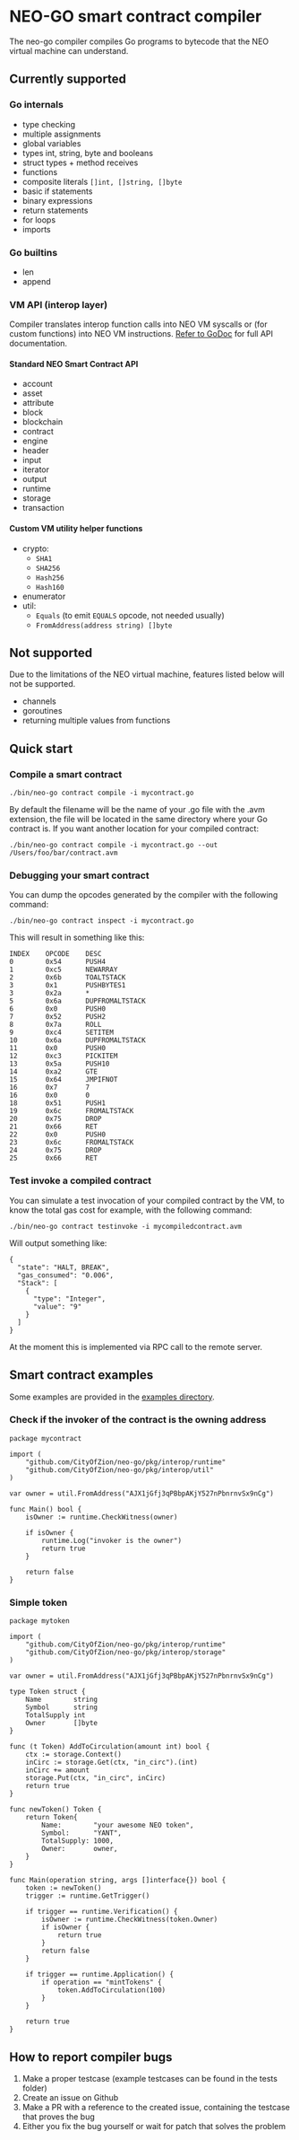# NEO-GO smart contract compiler

The neo-go compiler compiles Go programs to bytecode that the NEO virtual machine can understand.

## Currently supported

### Go internals 
- type checking
- multiple assignments
- global variables
- types int, string, byte and booleans
- struct types + method receives
- functions
- composite literals `[]int, []string, []byte`
- basic if statements
- binary expressions
- return statements
- for loops
- imports 

### Go builtins
- len
- append

### VM API (interop layer)
Compiler translates interop function calls into NEO VM syscalls or (for custom
functions) into NEO VM instructions. [Refer to GoDoc](https://godoc.org/github.com/nspcc-dev/neo-go/pkg/interop) for full API documentation.

#### Standard NEO Smart Contract API
- account
- asset
- attribute
- block
- blockchain
- contract
- engine
- header
- input
- iterator
- output
- runtime
- storage
- transaction

#### Custom VM utility helper functions
- crypto:
  - `SHA1`
  - `SHA256`
  - `Hash256`
  - `Hash160`
- enumerator
- util:
  - `Equals` (to emit `EQUALS` opcode, not needed usually)
  - `FromAddress(address string) []byte`

## Not supported
Due to the limitations of the NEO virtual machine, features listed below will not be supported.
- channels 
- goroutines
- returning multiple values from functions

## Quick start

### Compile a smart contract

```
./bin/neo-go contract compile -i mycontract.go
```

By default the filename will be the name of your .go file with the .avm extension, the file will be located in the same directory where your Go contract is. If you want another location for your compiled contract:

```
./bin/neo-go contract compile -i mycontract.go --out /Users/foo/bar/contract.avm
```

### Debugging your smart contract
You can dump the opcodes generated by the compiler with the following command:

```
./bin/neo-go contract inspect -i mycontract.go
```

This will result in something like this:

```
INDEX    OPCODE    DESC
0        0x54      PUSH4
1        0xc5      NEWARRAY
2        0x6b      TOALTSTACK
3        0x1       PUSHBYTES1
3        0x2a      *
5        0x6a      DUPFROMALTSTACK
6        0x0       PUSH0
7        0x52      PUSH2
8        0x7a      ROLL
9        0xc4      SETITEM
10       0x6a      DUPFROMALTSTACK
11       0x0       PUSH0
12       0xc3      PICKITEM
13       0x5a      PUSH10
14       0xa2      GTE
15       0x64      JMPIFNOT
16       0x7       7
16       0x0       0
18       0x51      PUSH1
19       0x6c      FROMALTSTACK
20       0x75      DROP
21       0x66      RET
22       0x0       PUSH0
23       0x6c      FROMALTSTACK
24       0x75      DROP
25       0x66      RET
```

### Test invoke a compiled contract
You can simulate a test invocation of your compiled contract by the VM, to know the total gas cost for example, with the following command:

```
./bin/neo-go contract testinvoke -i mycompiledcontract.avm
```

Will output something like:
```
{
  "state": "HALT, BREAK",
  "gas_consumed": "0.006",
  "Stack": [
    {
      "type": "Integer",
      "value": "9"
    }
  ]
}

```

At the moment this is implemented via RPC call to the remote server.

## Smart contract examples

Some examples are provided in the [examples directory](https://github.com/nspcc-dev/neo-go/tree/master/examples).

### Check if the invoker of the contract is the owning address

```Golang
package mycontract

import (
    "github.com/CityOfZion/neo-go/pkg/interop/runtime"
    "github.com/CityOfZion/neo-go/pkg/interop/util"
)

var owner = util.FromAddress("AJX1jGfj3qPBbpAKjY527nPbnrnvSx9nCg") 

func Main() bool {
    isOwner := runtime.CheckWitness(owner)

    if isOwner {
        runtime.Log("invoker is the owner")
        return true
    }

    return false
}
```

### Simple token

```Golang
package mytoken

import (
	"github.com/CityOfZion/neo-go/pkg/interop/runtime"
	"github.com/CityOfZion/neo-go/pkg/interop/storage"
)

var owner = util.FromAddress("AJX1jGfj3qPBbpAKjY527nPbnrnvSx9nCg") 

type Token struct {
	Name        string
	Symbol      string
	TotalSupply int
	Owner       []byte
}

func (t Token) AddToCirculation(amount int) bool {
	ctx := storage.Context()
	inCirc := storage.Get(ctx, "in_circ").(int)
	inCirc += amount
	storage.Put(ctx, "in_circ", inCirc)
	return true
}

func newToken() Token {
	return Token{
		Name:        "your awesome NEO token",
		Symbol:      "YANT",
		TotalSupply: 1000,
		Owner:       owner,
	}
}

func Main(operation string, args []interface{}) bool {
	token := newToken()
	trigger := runtime.GetTrigger()

	if trigger == runtime.Verification() {
		isOwner := runtime.CheckWitness(token.Owner)
		if isOwner {
			return true
		}
		return false
	}

	if trigger == runtime.Application() {
		if operation == "mintTokens" {
			token.AddToCirculation(100)
		}
	}

	return true
}
```

## How to report compiler bugs 
1. Make a proper testcase (example testcases can be found in the tests folder)
2. Create an issue on Github 
3. Make a PR with a reference to the created issue, containing the testcase that proves the bug
4. Either you fix the bug yourself or wait for patch that solves the problem
